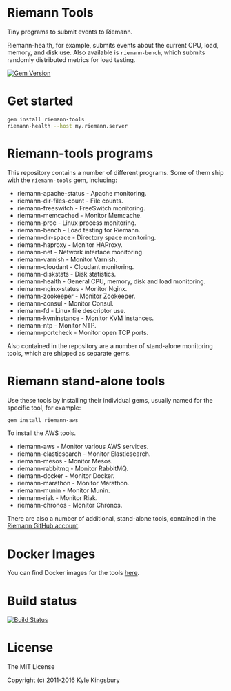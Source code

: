 Riemann Tools
=============

Tiny programs to submit events to Riemann.

Riemann-health, for example, submits events about the current CPU, load,
memory, and disk use. Also available is `riemann-bench`, which submits
randomly distributed metrics for load testing.

[![Gem Version](https://badge.fury.io/rb/riemann-tools.svg)](https://badge.fury.io/rb/riemann-tools)

Get started
===========

``` bash
gem install riemann-tools
riemann-health --host my.riemann.server
```

Riemann-tools programs
======================

This repository contains a number of different programs. Some of them
ship with the `riemann-tools` gem, including:

* riemann-apache-status - Apache monitoring.
* riemann-dir-files-count - File counts.
* riemann-freeswitch - FreeSwitch monitoring.
* riemann-memcached - Monitor Memcache.
* riemann-proc - Linux process monitoring.
* riemann-bench - Load testing for Riemann.
* riemann-dir-space - Directory space monitoring.
* riemann-haproxy - Monitor HAProxy.
* riemann-net - Network interface monitoring.
* riemann-varnish - Monitor Varnish.
* riemann-cloudant - Cloudant monitoring.
* riemann-diskstats - Disk statistics.
* riemann-health - General CPU, memory, disk and load monitoring.
* riemann-nginx-status - Monitor Nginx.
* riemann-zookeeper - Monitor Zookeeper.
* riemann-consul - Monitor Consul.
* riemann-fd - Linux file descriptor use.
* riemann-kvminstance - Monitor KVM instances.
* riemann-ntp - Monitor NTP.
* riemann-portcheck - Monitor open TCP ports.

Also contained in the repository are a number of stand-alone monitoring
tools, which are shipped as separate gems.

Riemann stand-alone tools
=========================

Use these tools by installing their individual gems, usually named for
the specific tool, for example:

```bash
gem install riemann-aws
```

To install the AWS tools.

* riemann-aws - Monitor various AWS services.
* riemann-elasticsearch - Monitor Elasticsearch.
* riemann-mesos - Monitor Mesos.
* riemann-rabbitmq - Monitor RabbitMQ.
* riemann-docker - Monitor Docker.
* riemann-marathon - Monitor Marathon.
* riemann-munin - Monitor Munin.
* riemann-riak - Monitor Riak.
* riemann-chronos - Monitor Chronos.

There are also a number of additional, stand-alone tools, contained in
the [Riemann GitHub account](https://github.com/riemann/).

Docker Images
=============

You can find Docker images for the tools [here](https://hub.docker.com/u/riemannio/dashboard/).

Build status
============

[![Build Status](https://travis-ci.com/riemann/riemann-tools.svg?branch=master)](https://travis-ci.com/riemann/riemann-tools)

License
=======

The MIT License

Copyright (c) 2011-2016 Kyle Kingsbury

